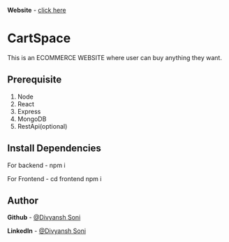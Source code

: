 
**Website** - [click here](https://ecommerce-mern-stack-17.herokuapp.com/)

# CartSpace

This is an ECOMMERCE WEBSITE where user can buy anything they want.



## Prerequisite

1. Node
2. React
3. Express
4. MongoDB
5. RestApi(optional)
## Install Dependencies

For backend - npm i

For Frontend - cd frontend npm i

 
    



## Author


**Github** - [@Divyansh Soni](https://github.com/Divyansh-soni17?tab=repositories)

**LinkedIn** -  [@Divyansh Soni](www.linkedin.com/in/divyansh-soni-786571213)
